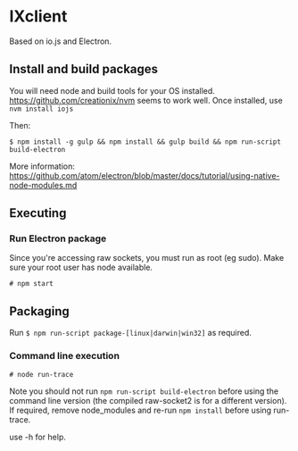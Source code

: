 # IXclient

Based on io.js and Electron.

## Install and build packages

You will need node and build tools for your OS installed.
https://github.com/creationix/nvm seems to work well. Once installed, use `nvm install iojs`

Then:

`$ npm install -g gulp && npm install && gulp build && npm run-script build-electron`

More information: https://github.com/atom/electron/blob/master/docs/tutorial/using-native-node-modules.md

## Executing

### Run Electron package

Since you're accessing raw sockets, you must run as root (eg sudo). Make sure your root user has node available.

`# npm start`

## Packaging

Run `$ npm run-script package-[linux|darwin|win32]` as required.

### Command line execution

`# node run-trace`

Note you should not run `npm run-script build-electron` before using the command line version (the compiled raw-socket2 is for a different version). If required, remove node_modules and re-run `npm install` before using run-trace.

use -h for help.

